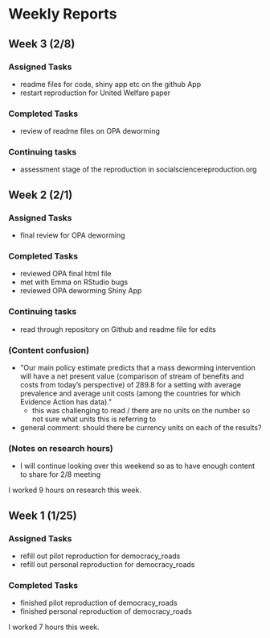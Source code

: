 # Weekly Reports
## Week 3 (2/8)

### Assigned Tasks
- readme files for code, shiny app etc on the github App
- restart reproduction for United Welfare paper

### Completed Tasks
- review of readme files on OPA deworming 

### Continuing tasks
- assessment stage of the reproduction in socialsciencereproduction.org


## Week 2 (2/1)
### Assigned Tasks
- final review for OPA deworming

### Completed  Tasks
- reviewed OPA final html file
- met with Emma on RStudio bugs
- reviewed OPA deworming Shiny App

### Continuing tasks
- read through repository on Github and readme file for edits

### (Content confusion)
- "Our main policy estimate predicts that a mass deworming intervention will have a net present value (comparison of stream of benefits and costs from today’s perspective) of 289.8 for a setting with average prevalence and average unit costs (among the countries for which Evidence Action has data)."
  - this was challenging to read / there are no units on the number so not sure what units this is referring to
- general comment: should there be currency units on each of the results?

### (Notes on research hours)
- I will continue looking over this weekend so as to have enough content to share for 2/8 meeting

I worked 9 hours on research this week.  

## Week 1 (1/25)
### Assigned Tasks
- refill out pilot reproduction for democracy_roads
- refill out personal reproduction for democracy_roads

### Completed Tasks
- finished pilot reproduction of democracy_roads
- finished personal reproduction of democracy_roads

I worked 7 hours this week. 
